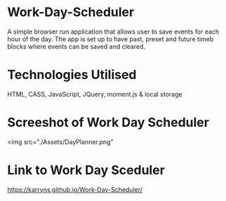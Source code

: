 # Work-Day-Scheduler

A simple browser run application that allows user to save events for each hour of the day. The app is set up to have past, preset and future timeb blocks where events can be saved and cleared. 

# Technologies Utilised

HTML, CASS, JavaScript, JQuery, moment.js & local storage

# Screeshot of Work Day Scheduler
<img src="./Assets/DayPlanner.png"

# Link to Work Day Sceduler

https://karryns.github.io/Work-Day-Scheduler/



